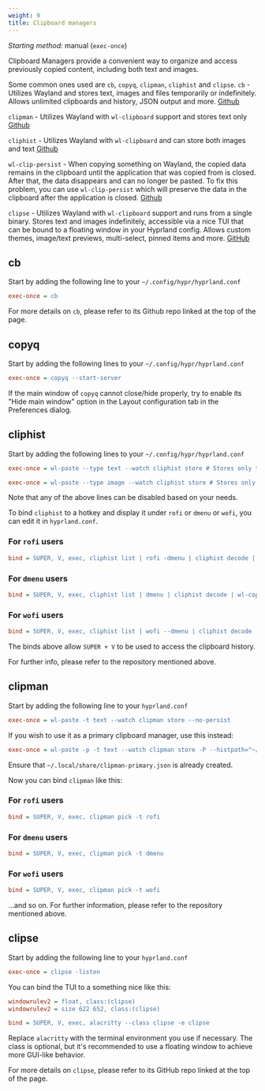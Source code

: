 ```yaml
---
weight: 9
title: Clipboard managers
---
```


_Starting method:_ manual (`exec-once`)

Clipboard Managers provide a convenient way to organize and access previously 
copied content, including both text and images.

Some common ones used are `cb`, `copyq`, `clipman`, `cliphist` and `clipse`.
`cb` - Utilizes Wayland and stores text, images and files temporarily or 
indefinitely. Allows unlimited clipboards and history, JSON output and more.
[Github](https://github.com/Slackadays/Clipboard)

`clipman` - Utilizes Wayland with `wl-clipboard` support and stores text only
[Github](https://github.com/chmouel/clipman)

`cliphist` - Utilizes Wayland with `wl-clipboard` and can store both images and
text [Github](https://github.com/sentriz/cliphist)

`wl-clip-persist` - When copying something on Wayland, the copied data remains 
in the clipboard until the application that was copied from is closed. 
After that, the data disappears and can no longer be pasted. 
To fix this problem, you can use `wl-clip-persist` which will preserve the data 
in the clipboard after the application is closed.
[Github](https://github.com/Linus789/wl-clip-persist)

`clipse` - Utilizes Wayland with `wl-clipboard` support and runs from a single
binary. Stores text and images indefinitely, accessible via a nice TUI that can
be bound to a floating window in your Hyprland config. Allows custom themes,
image/text previews, multi-select, pinned items and more.
[GitHub](https://github.com/savedra1/clipse)

## cb
Start by adding the following line to your `~/.config/hypr/hyprland.conf`

```ini
exec-once = cb
```

For more details on `cb`, please refer to its Github repo linked at the top
of the page.

## copyq

Start by adding the following lines to your `~/.config/hypr/hyprland.conf`

```ini
exec-once = copyq --start-server
```

If the main window of `copyq` cannot close/hide properly, try to enable its
"Hide main window" option in the Layout configuration tab in the Preferences
dialog.

## cliphist

Start by adding the following lines to your `~/.config/hypr/hyprland.conf`

```ini
exec-once = wl-paste --type text --watch cliphist store # Stores only text data

exec-once = wl-paste --type image --watch cliphist store # Stores only image data
```

Note that any of the above lines can be disabled based on your needs.

To bind `cliphist` to a hotkey and display it under `rofi` or `dmenu` or `wofi`,
you can edit it in `hyprland.conf`.

### For `rofi` users

```ini
bind = SUPER, V, exec, cliphist list | rofi -dmenu | cliphist decode | wl-copy
```

### For `dmenu` users

```ini
bind = SUPER, V, exec, cliphist list | dmenu | cliphist decode | wl-copy
```

### For `wofi` users

```ini
bind = SUPER, V, exec, cliphist list | wofi --dmenu | cliphist decode | wl-copy
```

The binds above allow `SUPER + V` to be used to access the clipboard history.

For further info, please refer to the repository mentioned above.

## clipman

Start by adding the following line to your `hyprland.conf`

```ini
exec-once = wl-paste -t text --watch clipman store --no-persist
```

If you wish to use it as a primary clipboard manager, use this instead:

```ini
exec-once = wl-paste -p -t text --watch clipman store -P --histpath="~/.local/share/clipman-primary.json"
```

Ensure that `~/.local/share/clipman-primary.json` is already created.

Now you can bind `clipman` like this:

### For `rofi` users

```ini
bind = SUPER, V, exec, clipman pick -t rofi
```

### For `dmenu` users

```ini
bind = SUPER, V, exec, clipman pick -t dmenu
```

### For `wofi` users

```ini
bind = SUPER, V, exec, clipman pick -t wofi
```

...and so on. For further information, please refer to the repository
mentioned above.

## clipse

Start by adding the following line to your `hyprland.conf`

```ini
exec-once = clipse -listen
```

You can bind the TUI to a something nice like this:
 
```ini
windowrulev2 = float, class:(clipse)
windowrulev2 = size 622 652, class:(clipse)

bind = SUPER, V, exec, alacritty --class clipse -e clipse  
```

Replace `alacritty` with the terminal environment you use if necessary. The
class is optional, but it's recommended to use a floating window to achieve more
GUI-like behavior.

For more details on `clipse`, please refer to its GitHub repo linked at the top
of the page.


